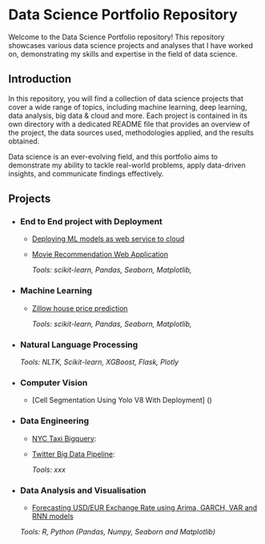 
# Data Science Portfolio Repository

Welcome to the Data Science Portfolio repository! This repository showcases various data science projects and analyses that I have worked on, demonstrating my skills and expertise in the field of data science.



## Introduction

In this repository, you will find a collection of data science projects that cover a wide range of topics, including machine learning, deep learning, data analysis, big data & cloud and more. Each project is contained in its own directory with a dedicated README file that provides an overview of the project, the data sources used, methodologies applied, and the results obtained.

Data science is an ever-evolving field, and this portfolio aims to demonstrate my ability to tackle real-world problems, apply data-driven insights, and communicate findings effectively.

## Projects

- ### End to End project with Deployment
    - [Deploying ML models as web service to cloud](https://github.com/zhaoshijie1248/E2E_mlproject_with_deployment)
    - [Movie Recommendation Web Application](https://github.com/zhaoshijie1248/Movie-Recommend)
 
      _Tools: scikit-learn, Pandas, Seaborn, Matplotlib,_ 

- ### Machine Learning
	
    
	- [Zillow house price prediction](https://github.com/zhaoshijie1248/Capstone-zillow-prediction)

		_Tools: scikit-learn, Pandas, Seaborn, Matplotlib,_ 

- ### Natural Language Processing

	 
    
   	 _Tools: NLTK, Scikit-learn, XGBoost, Flask, Plotly_

- ### Computer Vision
  - [Cell Segmentation Using Yolo V8 With Deployment] ()
 
    
- ### Data Engineering
    - [NYC Taxi Bigquery](https://github.com/zhaoshijie1248/NYC-Taxi-Bigquery):
    - [Twitter Big Data Pipeline](https://github.com/zhaoshijie1248/Twitter-Big-Data-Pipeline):

    	_Tools: xxx_

- ### Data Analysis and Visualisation

    - [Forecasting USD/EUR Exchange Rate using Arima, GARCH, VAR and RNN models](https://github.com/zhaoshijie1248/Forecasting-USD-EUR-Exchange-Rate)
		
	_Tools: R, Python (Pandas, Numpy, Seaborn and Matplotlib)_

	
	


